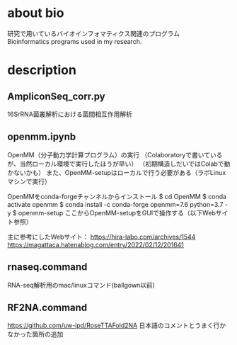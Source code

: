 # about bio
研究で用いているバイオインフォマティクス関連のプログラム  
Bioinformatics programs used in my research.

# description
## AmpliconSeq_corr.py
16SrRNA菌叢解析における菌間相互作用解析     


## openmm.ipynb
OpenMM（分子動力学計算プログラム）の実行
（Colaboratoryで書いているが、当然ローカル環境で実行したほうが早い）
（初期構造しだいではColabで動かないかも）
また、OpenMM-setupはローカルで行う必要がある（ラボLinuxマシンで実行）

OpenMMをconda-forgeチャンネルからインストール
$ cd OpenMM
$ conda activate openmm
$ conda install -c conda-forge openmm=7.6 python=3.7 -y
$ openmm-setup
ここからOpenMM-setupをGUIで操作する（以下Webサイト参照）

主に参考にしたWebサイト：
https://hira-labo.com/archives/1544
https://magattaca.hatenablog.com/entry/2022/02/12/201641


## rnaseq.command
RNA-seq解析用のmac/linuxコマンド(ballgown以前)


## RF2NA.command
https://github.com/uw-ipd/RoseTTAFold2NA
日本語のコメントとうまく行かなかった箇所の追加
